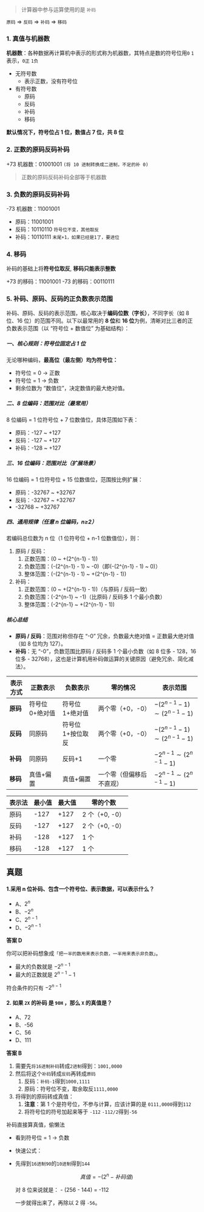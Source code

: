 > 计算器中参与运算使用的是 `补码`

`原码` => `反码` => `补码` => `移码`

### 1. 真值与机器数

**机器数**：各种数据再计算机中表示的形式称为机器数，其特点是数的符号位用`0` `1` 表示，`0正` `1负`

- 无符号数
  - 表示正数，没有符号位
- 有符号数
  - 原码
  - 反码
  - 补码
  - 移码

**默认情况下，符号位占 1 位，数值占 7 位，共 8 位**

### 2. 正数的原码反码补码

+73 机器数：01001001 `(将 10 进制转换成二进制，不足的补 0)`

> 正数的原码反码补码全部等于机器数

### 3. 负数的原码反码补码

-73 机器数：11001001

- 原码：11001001
- 反码：10110110 `符号位不变，其他取反`
- 补码：10110111 `末尾+1，如果已经是1了，要进位`

### 4. 移码

补码的基础上将**符号位取反**, **移码只能表示整数**

+73 的移码：11001001
-73 的移码：00110111

### 5. 补码、原码、反码的正负数表示范围

补码、原码、反码的表示范围，核心取决于**编码位数（字长）**，不同字长（如 8 位、16 位）的范围不同。以下以最常用的 **8 位**和 **16 位**为例，清晰对比三者的正负数表示范围（以 “符号位 + 数值位” 为基础结构）：

##### 一、核心规则：符号位固定占 1 位

无论哪种编码，**最高位（最左侧）均为符号位：**

- 符号位 = 0 → 正数
- 符号位 = 1 → 负数
- 剩余位数为 “数值位”，决定数值的最大绝对值。

##### 二、8 位编码：范围对比（最常用）

8 位编码 = 1 位符号位 + 7 位数值位，具体范围如下表：

- 原码：-127 ~ +127
- 反码：-127 ~ +127
- 补码：-128 ~ +127

##### 三、16 位编码：范围对比（扩展场景）

16 位编码 = 1 位符号位 + 15 位数值位，范围按比例扩展：

- 原码：-32767 ~ +32767
- 反码：-32767 ~ +32767
- -32768 ~ +32767

##### 四、通用规律（任意 n 位编码，n≥2）

若编码总位数为 n 位（1 位符号位 + n-1 位数值位），则：

1. 原码 / 反码：
   1. 正数范围：\(0 ~ +(2^{n-1} - 1)\)
   2. 负数范围：\(-(2^{n-1} - 1) ~ -0\)（即\(-(2^{n-1} - 1) ~ 0\)）
   3. 整体范围：\(-(2^{n-1} - 1) ~ +(2^{n-1} - 1)\)
2. 补码：
   1. 正数范围：\(0 ~ +(2^{n-1} - 1)\)（与原码 / 反码一致）
   2. 负数范围：\(-2^{n-1} ~ -1\)（比原码 / 反码多 1 个最小负数）
   3. 整体范围：\(-2^{n-1} ~ +(2^{n-1} - 1)\)

##### 核心总结

- **原码 / 反码**：范围对称但存在 “-0” 冗余，负数最大绝对值 = 正数最大绝对值（如 8 位均为 127）。
- **补码**：无 “-0”，负数范围比原码 / 反码多 1 个最小负数（如 8 位多 - 128，16 位多 - 32768），这也是计算机用补码做运算的关键原因（避免冗余、简化减法）。

| 表示方式 | 正数表示        | 负数表示          | 零的情况                 | 表示范围                        |
| -------- | --------------- | ----------------- | ------------------------ | ------------------------------- |
| **原码** | 符号位 0+绝对值 | 符号位 1+绝对值   | 两个零（+0，-0）         | $-(2^{n-1}-1) \sim (2^{n-1}-1)$ |
| **反码** | 同原码          | 符号位 1+按位取反 | 两个零（+0，-0）         | $-(2^{n-1}-1) \sim (2^{n-1}-1)$ |
| **补码** | 同原码          | 反码+1            | 一个零                   | $-2^{n-1} \sim (2^{n-1}-1)$     |
| **移码** | 真值+偏置       | 真值+偏置         | 一个零（但偏移后不直观） | $-2^{n-1} \sim (2^{n-1}-1)$     |

| 表示法 | 最小值 | 最大值 | 零的个数       |
| ------ | ------ | ------ | -------------- |
| 原码   | -127   | +127   | 2 个（+0, -0） |
| 反码   | -127   | +127   | 2 个（+0, -0） |
| 补码   | -128   | +127   | 1 个           |
| 移码   | -128   | +127   | 1 个           |

## 真题

#### 1.采用 n 位补码、包含一个符号位、表示数据，可以表示什么？

- A、$2^{n}$
- B、$-2^{n}$
- C、$2^{n-1}$
- D、$-2^{n-1}$

**答案 D**

你可以把补码想象成`「把一半的数用来表示负数，一半用来表示非负数」`。

- 最大的负数就是 $-2^{n-1}$
- 最大的正数就是 $2^{n-1}-1$

符合条件的只有 $-2^{n-1}$

#### 2. 如果 `2X` 的补码 是 `90H` ，那么 `X` 的真值是？

- A、72
- B、-56
- C、56
- D、111

**答案 B**

1. 需要先`将16进制补码`转成`2进制`得到：`1001,0000`
2. 然后将这个`补码`转成`反码`再转成`原码`
   1. 反码：`补码-1`得到`1000,1111`
   2. 原码：符号位不变，取余取反`1111,0000`
3. 将得到的原码转成真值：
   1. **注意**：第 1 个是符号位，不参与计算，应该计算的是 `0111,0000`得到`112`
   2. 将符号位的符号加起来等于 `-112` `-112/2`得到`-56`

补码直接算真值，偷懒法

- 看到符号位 = 1 → 负数
- 快速公式：
- 先得到`16进制90`的`10进制`得到`144`

  $$
  真值 = - (2^n - 补码值)
  $$

  对 8 位来说就是： - (256 - 144) = -112

  一步就得出来了，再除以 2 得 `-56`。
